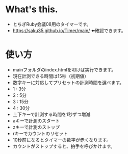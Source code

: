 # What's this.
* とちぎRuby会議08用のタイマーです。
* https://saku35.github.io/Timer/main/ ⬅️確認できます。

# 使い方
* mainフォルダのindex.htmlを叩けば実行できます。
* 現在計測できる時間は15秒（初期値）
* 数字キーに対応してプリセットの計測時間を選べます。
 * 1 : 3分
 * 2 : 5分
 * 3 : 15分
 * 4 : 30分
* 上下キーで計測する時間を1秒ずつ増減
* aキーで計測のスタート
* zキーで計測のストップ
* rキーでカウントのリセット
* 10秒前になるとタイマーの数字が赤くなります。
* カウントがストップすると、拍手を呼びかけます。

